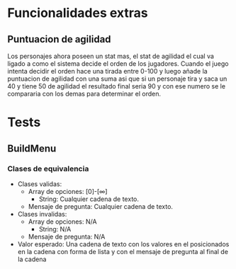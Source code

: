 # Funcionalidades extras
## Puntuacion de agilidad
Los personajes ahora poseen un stat mas, el stat de agilidad el cual va ligado a como el sistema decide el orden de los jugadores.
Cuando el juego intenta decidir el orden hace una tirada entre 0-100 y luego añade la puntuacion de agilidad con una suma asi que si un personaje tira y saca un 40 y tiene 50 de agilidad el resultado final seria 90 y con ese numero se le compararia con los demas para determinar el orden.
# Tests
## BuildMenu
### Clases de equivalencia
- Clases validas:
    - Array de opciones: [0]-[∞]
        - String: Cualquier cadena de texto.
    - Mensaje de pregunta: Cualquier cadena de texto.
- Clases invalidas:
    - Array de opciones: N/A
        - String: N/A
    - Mensaje de pregunta: N/A
- Valor esperado: Una cadena de texto con los valores en el posicionados en la cadena con forma de lista y con el mensaje de pregunta al final de la cadena

## 
